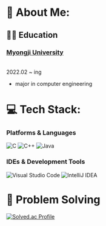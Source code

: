 # 💫 About Me:
## 👩‍💻 Education
### [Myongji University](https://www.myongji.ac.kr/)
<br>2022.02 ~ ing
* major in computer engineering 


# 💻 Tech Stack:

### Platforms & Languages
![C](https://img.shields.io/badge/c-%2300599C.svg?style=for-the-badge&logo=c&logoColor=white) ![C++](https://img.shields.io/badge/c++-%2300599C.svg?style=for-the-badge&logo=c%2B%2B&logoColor=white) ![Java](https://img.shields.io/badge/java-%23ED8B00.svg?style=for-the-badge&logo=openjdk&logoColor=white)

### IDEs & Development Tools  
![Visual Studio Code](https://img.shields.io/badge/Visual%20Studio%20Code-007ACC.svg?&style=for-the-badge&logo=Visual%20Studio%20Code&logoColor=white)
![IntelliJ IDEA](https://img.shields.io/badge/IntelliJ%20IDEA-000000.svg?&style=for-the-badge&logo=IntelliJ%20IDEA&logoColor=white)


# 🧩 Problem Solving 

[![Solved.ac Profile](http://mazassumnida.wtf/api/v2/generate_badge?boj=clay)](https://solved.ac/clay/)
